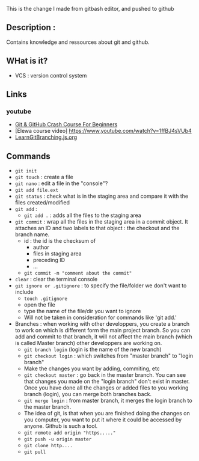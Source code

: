 This is the change I made from gitbash editor, and pushed to github
## Description : 
Contains knowledge and ressources about git and github.

## WHat is it?
  * VCS : version control system
## Links

### youtube 
  * [Git & GitHub Crash Course For Beginners](https://www.youtube.com/watch?v=SWYqp7iY_Tc)
  * [Elewa course video] https://www.youtube.com/watch?v=1ffBJ4sVUb4
  * [LearnGitBranching.js.org](http://learngitbranching.js.org/)

## Commands
 * `git init`
 * `git touch` : create a file
 * `git nano` : edit a file in the "console"?
 * `git add file.ext`
 * `git status` : check what is in the staging area and compare it with the files created/modified
 * `git add` :
   * `git add .` : adds all the files to the staging area
 * `git commit` : wrap all the files in the staging area in a commit object. It attaches an ID and two labels to that object  : the checkout and the branch name.
   * id : the id is the checksum of 
     * author
     * files in staging area
     * preceding ID
     * ...
   * `git commit -m "comment about the commit"`
 * `clear` : clear the terminal console
 * `git ignore or .gitignore` : to specify the file/folder we don't want to include
   * `touch .gitignore`
   * open the file 
   * type the name of the file/dir you want to ignore
   * Will not be taken in consideration for commands like 'git add.'
 * Branches : when working with other developpers, you create a branch to work on which is different form the main project branch. So you can add and commit to that branch, it will not affect the main branch (which is called Master branch) other developpers are working on.
   * `git branch login` (login is the name of the new branch)
   * `git checkout login` : which switches from "master branch" to "login branch"
   * Make the changes you want by adding, commiting, etc
   * `git checkout master` : go back in the master branch. You can see that changes you made on the "login branch" don't exist in master. Once you have done all the changes or added files to you working branch (login), you can merge both branches back.
   * `git merge login` : from master branch, it merges the login branch to the master branch.
   * The idea of git, is that when you are finished doing the changes on you computer, you want to put it where it could be accessed by anyone. Github is such a tool.
   * `git remote add origin "https....."`
   * `git push -u origin master`
   * `git clone http....`
   * `git pull`
   
   
   
   
